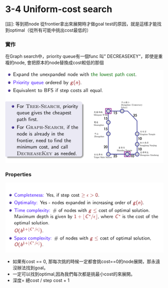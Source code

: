 # 3-4 Uniform-cost search

[註]: 等到把node 從frontier拿出來展開時才做goal test的原因，就是這樣才能找到optimal（從所有可能中挑出cost最低的）

### 實作

在Graph search中，priority queue有一個func 叫” DECREASEKEY“，即使是重複的node, 會把原本的node替換成cost較低的那個

![img/3-4-1](img/3-4-1.png)

### Properties

![img/3-4-2](img/3-4-2.png)

- 如果有cost == 0, 那每次挑的時候一定都會挑cost==0的node展開，那永遠沒辦法找到goal。
- 一定可以找到optimal,因為我們每次都是挑最小cost的來展開。
- 深度= 總cost / step cost + 1
